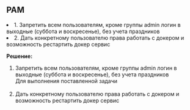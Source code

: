 ## PAM

<li> 1. Запретить всем пользователям, кроме группы admin логин в выходные (суббота и воскресенье), без учета праздников</li>
<li> 2. Дать конкретному пользователю права работать с докером и возможность рестартить докер сервис</li>

**Решение:**<br>
1. Запретить всем пользователям, кроме группы admin логин в выходные (суббота и воскресенье), без учета праздников<br>
Для выполнения поставленной задачи<br><br>
2. Дать конкретному пользователю права работать с докером и возможность рестартить докер сервис
